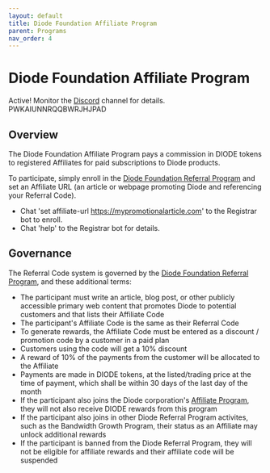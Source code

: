 ```yaml
---
layout: default
title: Diode Foundation Affiliate Program
parent: Programs
nav_order: 4
---
```


# Diode Foundation Affiliate Program

Active! Monitor the [Discord](https://discord.gg/qdGCAKJdHs) channel for details.  PWKAIUNNRQQBWRJHJPAD

## Overview

The Diode Foundation Affiliate Program pays a commission in DIODE tokens to registered Affiliates for paid subscriptions to Diode products.  

To participate, simply enroll in the [Diode Foundation Referral Program](https://diode.foundation/docs/programs/ambassador_registration_program.html) and set an Affiliate URL (an article or webpage promoting Diode and referencing your Referral Code).  

* Chat 'set affiliate-url https://mypromotionalarticle.com' to the Registrar bot to enroll.
* Chat 'help' to the Registrar bot for details.

## Governance
The Referral Code system is governed by the [Diode Foundation Referral Program](https://diode.foundation/docs/programs/ambassador_registration_program.html), and these additional terms:

* The participant must write an article, blog post, or other publicly accessible primary web content that promotes Diode to potential customers and that lists their Affiliate Code 
* The participant's Affiliate Code is the same as their Referral Code
* To generate rewards, the Affiliate Code must be entered as a discount / promotion code by a customer in a paid plan 
* Customers using the code will get a 10% discount
* A reward of 10% of the payments from the customer will be allocated to the Affiliate
* Payments are made in DIODE tokens, at the listed/trading price at the time of payment, which shall be within 30 days of the last day of the month
* If the participant also joins the Diode corporation's [Affiliate Program](https://docs.diode.io/docs/affiliate/affiliate-program/), they will not also receive DIODE rewards from this program
* If the participant also joins in other Diode Referral Program activites, such as the Bandwidth Growth Program, their status as an Affiliate may unlock additional rewards
* If the participant is banned from the Diode Referral Program, they will not be eligible for affiliate rewards and their affiliate code will be suspended




